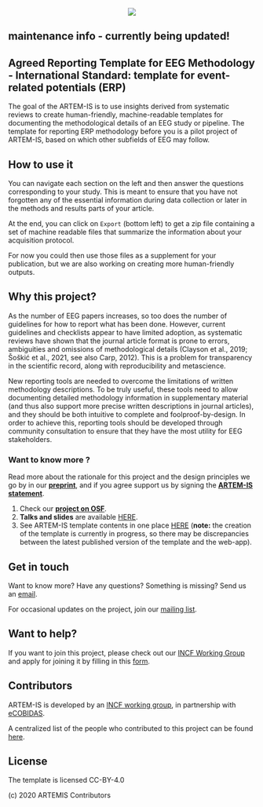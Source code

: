 <!-- comment: landing page for ARTEMIS app -->

<center>

![](https://raw.githubusercontent.com/ohbm/eCOBIDAS/master/images/ARTEMIS_logo.jpg)

</center>

## maintenance info - currently being updated!

## Agreed Reporting Template for EEG Methodology - International Standard: template for event-related potentials (ERP)

The goal of the ARTEM-IS is to use insights derived from systematic reviews to create human-friendly, machine-readable templates for documenting the methodological details of an EEG study or pipeline. The template for reporting ERP methodology before you is a pilot project of ARTEM-IS, based on which other subfields of EEG may follow.

## How to use it

You can navigate each section on the left and then answer the questions corresponding to your study. This is meant to ensure that you have not forgotten any of the essential information during data collection or later in the methods and results parts of your article.

At the end, you can click on `Export` (bottom left) to get a zip file containing a set of machine readable files that summarize the information about your acquisition protocol.

For now you could then use those files as a supplement for your publication, but we are also working on creating more human-friendly outputs.

## Why this project?

As the number of EEG papers increases, so too does the number of guidelines for how to report what has been done.  However, current guidelines and checklists appear to  have limited adoption, as systematic reviews have shown  that the journal article format is prone to errors, ambiguities and omissions of methodological details (Clayson et al., 2019; Šoškić et al., 2021, see also Carp, 2012). This is a problem for transparency in the scientific record, along with reproducibility and metascience.

New reporting tools are needed to overcome the limitations of written methodology descriptions. To be truly useful, these tools need to allow documenting detailed methodology information in supplementary material (and thus also support more precise written descriptions in journal articles), and they should be both intuitive to complete and foolproof-by-design. In order to achieve this, reporting tools should be developed through community consultation to ensure that they have the most utility for EEG stakeholders.

### Want to know more ?

Read more about the rationale for this project and the design principles we go by in our **[preprint](https://osf.io/myn7t/)**, and if you agree support us by signing the **[ARTEM-IS statement](https://osf.io/mf97q/)**.

1. Check our **[project on OSF](https://osf.io/pvrn6/)**.
2. **Talks and slides** are available [HERE](https://osf.io/ncav8/).
3. See ARTEM-IS template contents in one place [HERE](https://osf.io/w4nt6/) (**note:** the creation of the template is currently in progress, so there may be discrepancies between the latest published version of the template and the web-app).

## Get in touch

Want to know more? Have any questions? Something is missing? Send us an [email](mailto:artemis.eeg.2020@gmail.com).

For occasional updates on the project, join our [mailing list](mailto:artemis_wg@incf.org).

## Want to help? 

If you want to join this project, please check out our [INCF Working Group](https://www.incf.org/sig/incf-working-group-artem) and apply for joining it by filling in this [form](https://forms.gle/QHFakdGUQ69QrCYc9).

## Contributors

ARTEM-IS is developed by an [INCF working group](https://www.incf.org/sig/incf-working-group-artem), in partnership with [eCOBIDAS](https://www.incf.org/sig/incfohbm-working-group-checklists-transparent-methods-reporting-neuroscience-ecobidas).

A centralized list of the people who contributed to this project can be found [here](https://osf.io/ut9pc/).

## License

The template is licensed CC-BY-4.0

(c) 2020 ARTEMIS Contributors

